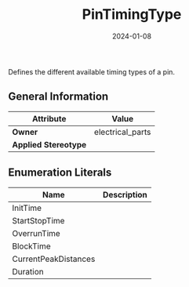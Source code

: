 ﻿---
title: PinTimingType
toc: false
type: specs
date: "2024-01-08"
draft: false
specification: VEC
version: 2.1.0
documentType: "Recommendation"
elementType: Class
classes:
  - PinTimingType
menu_name: vec-2.1.0
---
<p> Defines the different available timing types of a pin.      </p>

## General Information

| Attribute               | Value |
|-------------------------|-------|
| **Owner**               | electrical_parts |
| **Applied Stereotype**  |   |

## Enumeration Literals
| Name          | **Description** |
|---------------|-----------------|
| InitTime |  |
| StartStopTime |  |
| OverrunTime |  |
| BlockTime |  |
| CurrentPeakDistances |  |
| Duration |  |
